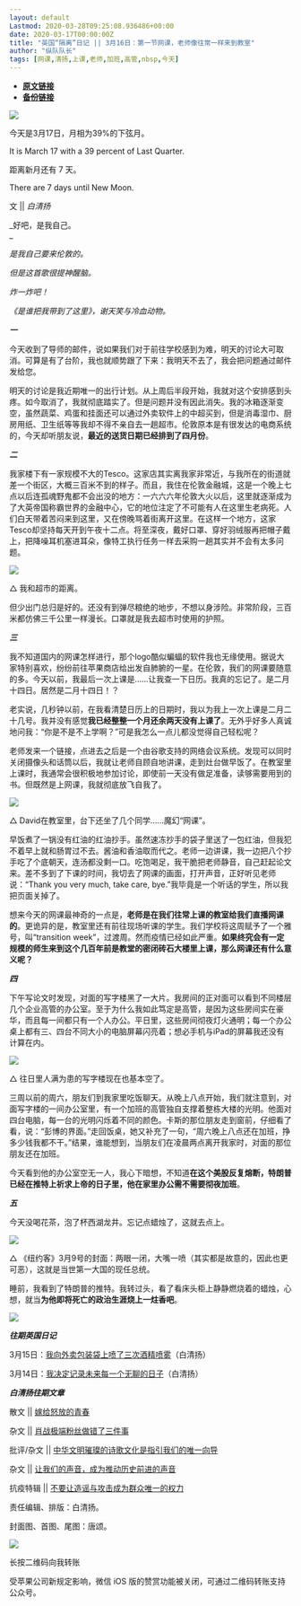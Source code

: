```yaml
---
layout: default
Lastmod: 2020-03-28T09:25:08.936486+00:00
date: 2020-03-17T00:00:00Z
title: "英国“隔离”日记 || 3月16日：第一节网课，老师像往常一样来到教室"
author: "纵队队长"
tags: [网课,清扬,上课,老师,加班,高管,nbsp,今天]
---
```


* [**原文链接**](https://mp.weixin.qq.com/s/fAf6v9WhFt5Z31R0rfQbxg)
* [**备份链接**](http://archive.ph/Nvthq)


![](/images/post/e6b79f899f1774158887aca9c51f331c.jpg)

今天是3月17日，月相为39%的下弦月。

It is March 17 with a 39 percent of Last Quarter.

距离新月还有 7 天。

There are 7 days until New Moon.

文 || _白清扬_  

  

  

_好吧，是我自己。  
_

_是我自己要来伦敦的。_

_但是这首歌很提神醒脑。_

_炸一炸吧！_

_《是谁把我带到了这里》，谢天笑与冷血动物。_

  

  

  

_**一**_

  

今天收到了导师的邮件，说如果我们对于前往学校感到为难，明天的讨论大可取消。可算是有了台阶，我也就顺势跟了下来：我明天不去了，我会把问题通过邮件发给您。

明天的讨论是我近期唯一的出行计划。从上周后半段开始，我就对这个安排感到头疼。如今取消了，我就彻底踏实了。但是问题并没有因此消失。我的冰箱逐渐变空，虽然蔬菜、鸡蛋和挂面还可以通过外卖软件上的中超买到，但是消毒湿巾、厨房用纸、卫生纸等等我却不得不亲自去一趟超市。伦敦原本是有很发达的电商系统的，今天却听朋友说，**最近的送货日期已经排到了四月份**。

  

  

_**二**_

  

我家楼下有一家规模不大的Tesco。这家店其实离我家非常近，与我所在的街道就差一个街区，大概三百米不到的样子。而且，我住在伦敦金融城，这是一个晚上七点以后连孤魂野鬼都不会出没的地方：一六六六年伦敦大火以后，这里就逐渐成为了大英帝国称霸世界的金融中心，它的地位注定了不可能有人在这里生老病死。人们白天带着苦闷来到这里，又在傍晚骂着街离开这里。在这样一个地方，这家Tesco却坚持每天开到午夜十二点。将至深夜，戴好口罩、穿好羽绒服再把帽子戴上，把降噪耳机塞进耳朵，像特工执行任务一样去采购一趟其实并不会有太多问题。

![](/images/post/da648c788d820bbf6b59b950c8a61b0c.jpg)

△ 我和超市的距离。

但少出门总归是好的。还没有到弹尽粮绝的地步，不想以身涉险。非常阶段，三百米都仿佛三千公里一样漫长。口罩就是我去超市时使用的护照。

  

  

_**三**_

  

我不知道国内的网课怎样进行，那个logo酷似蝙蝠的软件我也无缘使用。据说大家特别喜欢，纷纷前往苹果商店给出发自肺腑的一星。在伦敦，我们的网课要随意的多。今天以前，我最后一次上课是……让我查一下日历。我真的忘记了。是二月十四日。居然是二月十四日！？

老实说，几秒钟以前，在我看清楚日历上的日期时，我以为我上一次上课是二月二十几号。我并没有感觉**我已经整整一个月还余两天没有上课了**。无外乎好多人真诚地问我：“你是不是不上学啊？”可是我怎么一点儿都没觉得自己轻松呢？

老师发来一个链接，点进去之后是一个由谷歌支持的网络会议系统。发现可以同时关闭摄像头和话筒以后，我就让老师自顾自地讲课，走到灶台做早饭了。在教室里上课时，我通常会很积极地参加讨论，即使前一天没有做足准备，读够需要用到的书。但既然是上网课，我就彻底放飞自我了。

![](/images/post/8f27db0f8adac90eca8bc766ebeeb007.jpg)

△ David在教室里，台下还坐了几个同学……魔幻“网课”。  

早饭煮了一锅没有红油的红油抄手。虽然速冻抄手的袋子里送了一包红油，但我犯不着早上就和肠胃过不去。酱油和香油取而代之。老师一边讲课，我一边把八个抄手吃了个底朝天，连汤都没剩一口。吃饱喝足，我干脆把老师静音，自己赶起论文来。差不多到了下课的时间，我切去了网课的画面，打开声音，正好听见老师说：“Thank you very much, take care, bye.”我毕竟是一个听话的学生，所以我把页面关掉了。

想来今天的网课最神奇的一点是，**老师是在我们往常上课的教室给我们直播网课的**。更诡异的是，教室里还有前往现场听课的学生。我们学校将这周赋予了一个雅号，叫“transition week”，过渡周。然而疫情已经如此严重。**如果终究会有一定规模的师生来到这个几百年前是教堂的密闭砖石大楼里上课，那么网课还有什么意义呢？**

  

  

_**四**_

  

下午写论文时发现，对面的写字楼黑了一大片。我房间的正对面可以看到不同楼层几个企业高管的办公室。至于为什么我如此笃定是高管，是因为这些房间实在豪华，而且每一间都只有一个人办公。平日里，这些房间彻夜灯火通明；每一个办公桌上都有三、四台不同大小的电脑屏幕闪亮着；想必手机与iPad的屏幕我还没有计算在内。

![](/images/post/5e1c93044598b0c13393a3f5ecf8d2d2.jpg)

△ 往日里人满为患的写字楼现在也基本空了。  

三周以前的周六，朋友们到我家里吃饭聊天。从晚上八点开始，我们就注意到，对面写字楼的一间办公室里，有一个加班的高管独自支撑着整栋大楼的光明。他面对四台电脑，每一台的光明闪烁着不同的颜色。卡斯的那位朋友走到窗前，仔细看了看，说：“彭博的界面。”走回饭桌，她又补充了一句，“周六晚上八点还在加班，挣多少钱我都不干。”结果，谁能想到，当朋友们在凌晨两点离开我家时，对面的那位朋友还在加班。

今天看到他的办公室空无一人，我心下暗想，不知道**在这个美股反复熔断，特朗普已经在推特上祈求上帝的日子里，他在家里办公需不需要彻夜加班**。

  

  

_**五**_

  

今天没喝花茶，泡了杯西湖龙井。忘记点蜡烛了，这就去点上。

![](/images/post/972c0b5d92956de503f4e204f201d917.jpg)

△ 《纽约客》3月9号的封面：两眼一闭，大嘴一喷（其实都是故意的，因此也更可恶），这就是当世第一大国的现任总统。  

睡前，我看到了特朗普的推特。我转过头，看了看床头柜上静静燃烧着的蜡烛，心想，就当**为他即将死亡的政治生涯烧上一炷香吧**。

![](/images/post/30da05a5c0749661f667ba8409a38abd.jpg)

  

  

  

_**往期英国日记**_

  

3月15日：[我向外卖包装袋上喷了三次酒精喷雾](http://mp.weixin.qq.com/s?__biz=MzA4MTkwMzQ3MA==&mid=2654622966&idx=1&sn=471a07f59a8811820423c16a47668898&chksm=84431ef7b33497e1c459f7c0dd87ee30d99c9ceb0ecf1853540af20dcc1e4f4fb25d68d40f3f&scene=21#wechat_redirect)（白清扬）

3月14日：[我决定记录未来每一个无聊的日子](http://mp.weixin.qq.com/s?__biz=MzA4MTkwMzQ3MA==&mid=2654622949&idx=1&sn=0a171d75c5d82ad43732f4d4c408bdbf&chksm=84431ee4b33497f262eaa17381f97beb05fa1c924d64fbe9a1b4a8f01cb2a68f3169d854f7f7&scene=21#wechat_redirect)（白清扬）

  

  

_**白清扬往期文章**_

  

散文 || [嫁给怒放的青春](http://mp.weixin.qq.com/s?__biz=MzA4MTkwMzQ3MA==&mid=2654622912&idx=1&sn=9a2f5be094ef88fe90374f247799d775&chksm=84431ec1b33497d763a0579bccabe4719ee67872d85911c8f87d27badb8239883028c869ae55&scene=21#wechat_redirect)

杂文 || [肖战极端粉丝做错了三件事](http://mp.weixin.qq.com/s?__biz=MzA4MTkwMzQ3MA==&mid=2654622842&idx=1&sn=0474e90cbc28fec53291082a079bd73d&chksm=84431e7bb334976dadd19ff48ae21d18531a217eb91d9386231066ec1ebc071f959bd5c7f69c&scene=21#wechat_redirect)

批评/杂文 || [中华文明璀璨的诗歌文化是指引我们的唯一向导](http://mp.weixin.qq.com/s?__biz=MzA4MTkwMzQ3MA==&mid=2654622696&idx=2&sn=0c485aad98490ccc6c0db6e14ecb047d&chksm=844319e9b33490ffe3230155ae3537eb3fc0189abc5e89a865451a4103da08b31942fbb01cbf&scene=21#wechat_redirect)

杂文 || [让我们的声音，成为推动历史前进的声音](http://mp.weixin.qq.com/s?__biz=MzA4MTkwMzQ3MA==&mid=2654622570&idx=1&sn=e209cc4d1f9d9635bd448f1569327a3c&chksm=8443196bb334907d6b0e222c746b8b35ce7cfcdd57a907dd926e4ba456bf89810f5d87b77985&scene=21#wechat_redirect)

抗疫特辑 || [不要让造谣与攻击成为群众唯一的权力](http://mp.weixin.qq.com/s?__biz=MzA4MTkwMzQ3MA==&mid=2654622545&idx=1&sn=f2dd01bb9ec4e7d5931ce31fca5a698a&chksm=84431950b3349046c3df444d583f0f57143873cb2316e0a10b476d29c8d35245bb563c56f7cd&scene=21#wechat_redirect)

  

  

  

责任编辑、排版：白清扬。

封面图、首图、尾图：唐颂。  

  

![](/images/post/5ed7799448d0eb8119348db31d9492b8.jpg)

长按二维码向我转账

受苹果公司新规定影响，微信 iOS 版的赞赏功能被关闭，可通过二维码转账支持公众号。

